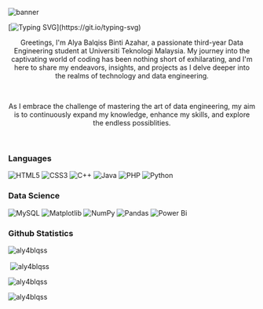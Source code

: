 ![banner](https://github.com/aly4blqss/aly4blqss/assets/121602362/642bf7e9-b9ee-4b54-afc4-05d1aaf94166)

[![Typing SVG](https://readme-typing-svg.herokuapp.com/?color=21ffe1&size=24&center=true&vCenter=true&width=1000&lines=Welcome+To+Alya's+Page!)](https://git.io/typing-svg)

<p align="center">Greetings, I'm Alya Balqiss Binti Azahar, a passionate third-year Data Engineering student at Universiti Teknologi Malaysia. My journey into the captivating world of coding has been nothing short of exhilarating, and I'm here to share my endeavors, insights, and projects as I delve deeper into the realms of technology and data engineering.</p>
<br>

<p align="center">As I embrace the challenge of mastering the art of data engineering, my aim is to continuously expand my knowledge, enhance my skills, and explore the endless possiblities.</p>
<br>

### Languages
![HTML5](https://img.shields.io/badge/html5-%23E34F26.svg?style=for-the-badge&logo=html5&logoColor=white)
![CSS3](https://img.shields.io/badge/css3-%231572B6.svg?style=for-the-badge&logo=css3&logoColor=white)
![C++](https://img.shields.io/badge/c++-%2300599C.svg?style=for-the-badge&logo=c%2B%2B&logoColor=white)
![Java](https://img.shields.io/badge/java-%23ED8B00.svg?style=for-the-badge&logo=openjdk&logoColor=white)
![PHP](https://img.shields.io/badge/php-%23777BB4.svg?style=for-the-badge&logo=php&logoColor=white)
![Python](https://img.shields.io/badge/python-3670A0?style=for-the-badge&logo=python&logoColor=ffdd54)

### Data Science
![MySQL](https://img.shields.io/badge/mysql-%2300f.svg?style=for-the-badge&logo=mysql&logoColor=white)
![Matplotlib](https://img.shields.io/badge/Matplotlib-%23ffffff.svg?style=for-the-badge&logo=Matplotlib&logoColor=black)
![NumPy](https://img.shields.io/badge/numpy-%23013243.svg?style=for-the-badge&logo=numpy&logoColor=white)
![Pandas](https://img.shields.io/badge/pandas-%23150458.svg?style=for-the-badge&logo=pandas&logoColor=white)
![Power Bi](https://img.shields.io/badge/power_bi-F2C811?style=for-the-badge&logo=powerbi&logoColor=black)

<h3>Github Statistics</h3>
<p align="left"> <img src="https://komarev.com/ghpvc/?username=aly4blqss&label=Profile%20views&color=0e75b6&style=flat" alt="aly4blqss" /></p>

<p>&nbsp;<img align="center" src="https://github-readme-stats.vercel.app/api?username=aly4blqss&show_icons=true&locale=en" alt="aly4blqss" /></p>

<p><img align="center" src="https://github-readme-streak-stats.herokuapp.com/?user=aly4blqss&" alt="aly4blqss" /></p>

<p><img align="left" src="https://github-readme-stats.vercel.app/api/top-langs?username=aly4blqss&show_icons=true&locale=en&layout=compact" alt="aly4blqss" /></p>
